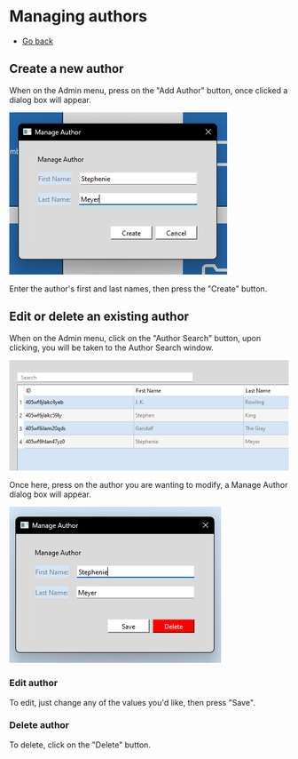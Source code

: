 # Managing authors

- [Go back](./README.md#admin-menu)

## Create a new author

When on the Admin menu, press on the "Add Author" button, once clicked a dialog box will appear.

![Add author dialog box](./assets/add_author.png)

Enter the author's first and last names, then press the "Create" button.

## Edit or delete an existing author

When on the Admin menu, click on the "Author Search" button, upon clicking, you will be taken to the Author Search window.

![Author search full screen window](./assets/author_search.png)

Once here, press on the author you are wanting to modify, a Manage Author dialog box will appear.

![Manage author dialog box](./assets/manage_author.png)

### Edit author

To edit, just change any of the values you'd like, then press "Save".

### Delete author

To delete, click on the "Delete" button.
